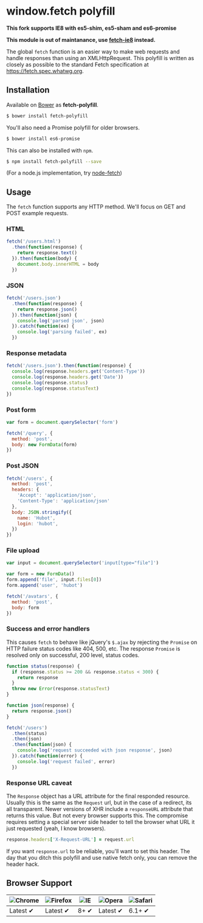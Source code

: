 # window.fetch polyfill

**This fork supports IE8 with es5-shim, es5-sham and es6-promise**

**This module is out of maintanance, use [fetch-ie8](https://www.npmjs.com/package/fetch-ie8) instead.**

The global `fetch` function is an easier way to make web requests and handle
responses than using an XMLHttpRequest. This polyfill is written as closely as
possible to the standard Fetch specification at https://fetch.spec.whatwg.org.

## Installation

Available on [Bower](http://bower.io) as **fetch-polyfill**.

```sh
$ bower install fetch-polyfill
```

You'll also need a Promise polyfill for older browsers.

```sh
$ bower install es6-promise
```

This can also be installed with `npm`.

```sh
$ npm install fetch-polyfill --save
```

(For a node.js implementation, try [node-fetch](https://github.com/bitinn/node-fetch))

## Usage

The `fetch` function supports any HTTP method. We'll focus on GET and POST
example requests.

### HTML

```javascript
fetch('/users.html')
  .then(function(response) {
    return response.text()
  }).then(function(body) {
    document.body.innerHTML = body
  })
```

### JSON

```javascript
fetch('/users.json')
  .then(function(response) {
    return response.json()
  }).then(function(json) {
    console.log('parsed json', json)
  }).catch(function(ex) {
    console.log('parsing failed', ex)
  })
```

### Response metadata

```javascript
fetch('/users.json').then(function(response) {
  console.log(response.headers.get('Content-Type'))
  console.log(response.headers.get('Date'))
  console.log(response.status)
  console.log(response.statusText)
})
```

### Post form

```javascript
var form = document.querySelector('form')

fetch('/query', {
  method: 'post',
  body: new FormData(form)
})
```

### Post JSON

```javascript
fetch('/users', {
  method: 'post',
  headers: {
    'Accept': 'application/json',
    'Content-Type': 'application/json'
  },
  body: JSON.stringify({
    name: 'Hubot',
    login: 'hubot',
  })
})
```

### File upload

```javascript
var input = document.querySelector('input[type="file"]')

var form = new FormData()
form.append('file', input.files[0])
form.append('user', 'hubot')

fetch('/avatars', {
  method: 'post',
  body: form
})
```

### Success and error handlers

This causes `fetch` to behave like jQuery's `$.ajax` by rejecting the `Promise`
on HTTP failure status codes like 404, 500, etc. The response `Promise` is
resolved only on successful, 200 level, status codes.

```javascript
function status(response) {
  if (response.status >= 200 && response.status < 300) {
    return response
  }
  throw new Error(response.statusText)
}

function json(response) {
  return response.json()
}

fetch('/users')
  .then(status)
  .then(json)
  .then(function(json) {
    console.log('request succeeded with json response', json)
  }).catch(function(error) {
    console.log('request failed', error)
  })
```

### Response URL caveat

The `Response` object has a URL attribute for the final responded resource.
Usually this is the same as the `Request` url, but in the case of a redirect,
its all transparent. Newer versions of XHR include a `responseURL` attribute
that returns this value. But not every browser supports this. The compromise
requires setting a special server side header to tell the browser what URL it
just requested (yeah, I know browsers).

``` ruby
response.headers['X-Request-URL'] = request.url
```

If you want `response.url` to be reliable, you'll want to set this header. The
day that you ditch this polyfill and use native fetch only, you can remove the
header hack.

## Browser Support

![Chrome](https://raw.github.com/alrra/browser-logos/master/chrome/chrome_48x48.png) | ![Firefox](https://raw.github.com/alrra/browser-logos/master/firefox/firefox_48x48.png) | ![IE](https://raw.github.com/alrra/browser-logos/master/internet-explorer/internet-explorer_48x48.png) | ![Opera](https://raw.github.com/alrra/browser-logos/master/opera/opera_48x48.png) | ![Safari](https://raw.github.com/alrra/browser-logos/master/safari/safari_48x48.png)
--- | --- | --- | --- | --- |
Latest ✔ | Latest ✔ | 8+ ✔ | Latest ✔ | 6.1+ ✔ |
